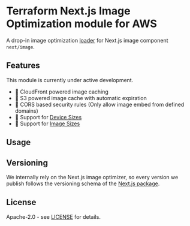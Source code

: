 # Terraform Next.js Image Optimization module for AWS

A drop-in image optimization [loader](https://nextjs.org/docs/basic-features/image-optimization#loader) for Next.js image component `next/image`.

## Features

This module is currently under active development.

- 🚧 CloudFront powered image caching
- 🚧 S3 powered image cache with automatic expiration
- 🚧 CORS based security rules (Only allow image embed from defined domains)
- 🚧 Support for [Device Sizes](https://nextjs.org/docs/basic-features/image-optimization#device-sizes)
- 🚧 Support for [Image Sizes](https://nextjs.org/docs/basic-features/image-optimization#image-sizes)

## Usage

## Versioning

We internally rely on the Next.js image optimizer, so every version we publish follows the versioning schema of the [Next.js package](https://www.npmjs.com/package/next).

## License

Apache-2.0 - see [LICENSE](./LICENSE) for details.
